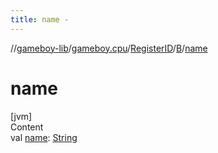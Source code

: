 ```yaml
---
title: name -
---
```

//[gameboy-lib](../../../index.md)/[gameboy.cpu](../../index.md)/[RegisterID](../index.md)/[B](index.md)/[name](name.md)



# name  
[jvm]  
Content  
val [name](name.md): [String](https://kotlinlang.org/api/latest/jvm/stdlib/kotlin/-string/index.html)  



